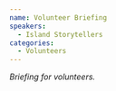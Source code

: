 ```yaml
---
name: Volunteer Briefing
speakers:
  - Island Storytellers
categories:
  - Volunteers
---
```


*Briefing for volunteers.*